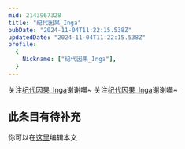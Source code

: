 ```yaml
---
mid: 2143967328
title: "纪代因果_Inga"
pubDate: "2024-11-04T11:22:15.538Z"
updatedDate: "2024-11-04T11:22:15.538Z"
profile:
  {
    Nickname: ["纪代因果_Inga"],
  }
---
```


关注[纪代因果_Inga](https://space.bilibili.com/2143967328)谢谢喵~ 关注[纪代因果_Inga](https://space.bilibili.com/2143967328)谢谢喵~

## 此条目有待补充
你可以在[这里](https://github.com/Yuhanawa/VTuber.ICU/edit/master/src/content/v/纪代因果_Inga/index.md)编辑本文
